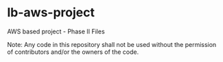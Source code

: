 lb-aws-project
==============

AWS based project - Phase II Files

Note: Any code in this repository shall not be used without the permission of contributors and/or the owners of the code.
